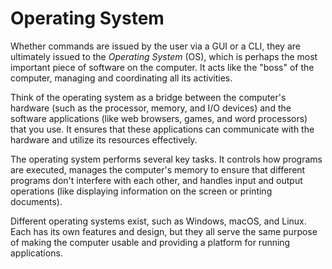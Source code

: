 # Operating System

Whether commands are issued by the user via a GUI or a CLI, they are ultimately issued to the _Operating System_ (OS), which is perhaps the most important piece of software on the computer. It acts like the "boss" of the computer, managing and coordinating all its activities.

Think of the operating system as a bridge between the computer's hardware (such as the processor, memory, and I/O devices) and the software applications (like web browsers, games, and word processors) that you use. It ensures that these applications can communicate with the hardware and utilize its resources effectively.

The operating system performs several key tasks. It controls how programs are executed, manages the computer's memory to ensure that different programs don't interfere with each other, and handles input and output operations (like displaying information on the screen or printing documents).

Different operating systems exist, such as Windows, macOS, and Linux. Each has its own features and design, but they all serve the same purpose of making the computer usable and providing a platform for running applications.
